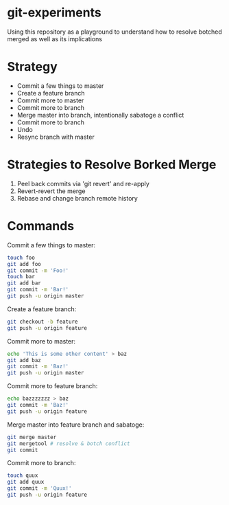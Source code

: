 git-experiments
===============

Using this repository as a playground to understand how to resolve botched merged as well as its implications

Strategy
========
- Commit a few things to master
- Create a feature branch
- Commit more to master
- Commit more to branch
- Merge master into branch, intentionally sabatoge a conflict
- Commit more to branch
- Undo
- Resync branch with master

Strategies to Resolve Borked Merge
==================================
1. Peel back commits via 'git revert' and re-apply
2. Revert-revert the merge
3. Rebase and change branch remote history

Commands
========
Commit a few things to master:
```bash
touch foo
git add foo
git commit -m 'Foo!'
touch bar
git add bar
git commit -m 'Bar!'
git push -u origin master
```

Create a feature branch:
```bash
git checkout -b feature
git push -u origin feature
```

Commit more to master:
```bash
echo 'This is some other content' > baz
git add baz
git commit -m 'Baz!'
git push -u origin master
```

Commit more to feature branch:
```bash
echo bazzzzzzz > baz
git commit -m 'Baz!'
git push -u origin feature
```

Merge master into feature branch and sabatoge:
```bash
git merge master
git mergetool # resolve & botch conflict
git commit
```

Commit more to branch:
```bash
touch quux
git add quux
git commit -m 'Quux!'
git push -u origin feature
```
